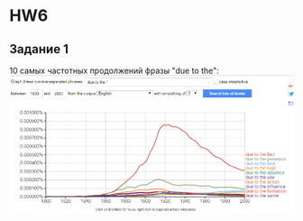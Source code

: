 # HW6
## Задание 1
10 самых частотных продолжений фразы "due to the":
![](https://github.com/karinagukasyan/HW6/blob/master/due%20to%20the.png)
